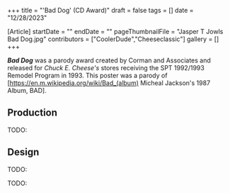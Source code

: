 +++
title = "'Bad Dog' (CD Award)"
draft = false
tags = []
date = "12/28/2023"

[Article]
startDate = ""
endDate = ""
pageThumbnailFile = "Jasper T Jowls Bad Dog.jpg"
contributors = ["CoolerDude","Cheeseclassic"]
gallery = []
+++

<b><i>Bad Dog</b></i> was a parody award created by Corman and Associates and released for <i>Chuck E. Cheese's</i> stores receiving the SPT 1992/1993 Remodel Program in 1993. This poster was a parody of [https://en.m.wikipedia.org/wiki/Bad_(album) Micheal Jackson's 1987 Album, BAD].
<h2> Production </h2>
TODO:

<h2> Design </h2>
TODO:


TODO: